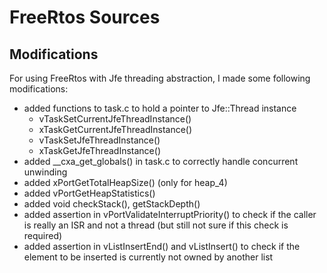 FreeRtos Sources
================

Modifications
-------------
For using FreeRtos with Jfe threading abstraction, I made some following modifications:
- added functions to task.c to hold a pointer to Jfe::Thread instance
  - vTaskSetCurrentJfeThreadInstance()
  - xTaskGetCurrentJfeThreadInstance()
  - vTaskSetJfeThreadInstance()
  - xTaskGetJfeThreadInstance()
- added __cxa_get_globals() in task.c to correctly handle concurrent unwinding
- added xPortGetTotalHeapSize() (only for heap_4)
- added vPortGetHeapStatistics()
- added void checkStack(), getStackDepth()
- added assertion in vPortValidateInterruptPriority() to check if the caller is really an ISR and not a thread (but still not sure if this check is required)
- added assertion in vListInsertEnd() and vListInsert() to check if the element to be inserted is currently not owned by another list

